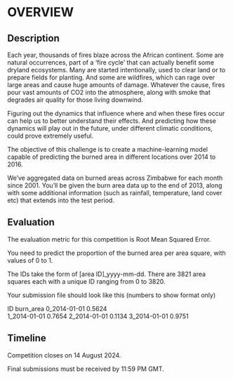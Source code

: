 # OVERVIEW
## Description
Each year, thousands of fires blaze across the African continent. Some are natural occurrences, part of a ‘fire cycle’ that can actually benefit some dryland ecosystems. Many are started intentionally, used to clear land or to prepare fields for planting. And some are wildfires, which can rage over large areas and cause huge amounts of damage. Whatever the cause, fires pour vast amounts of CO2 into the atmosphere, along with smoke that degrades air quality for those living downwind.

Figuring out the dynamics that influence where and when these fires occur can help us to better understand their effects. And predicting how these dynamics will play out in the future, under different climatic conditions, could prove extremely useful.

The objective of this challenge is to create a machine-learning model capable of predicting the burned area in different locations over 2014 to 2016.

We’ve aggregated data on burned areas across Zimbabwe for each month since 2001. You’ll be given the burn area data up to the end of 2013, along with some additional information (such as rainfall, temperature, land cover etc) that extends into the test period.

## Evaluation
The evaluation metric for this competition is Root Mean Squared Error.

You need to predict the proportion of the burned area per area square, with values of 0 to 1.

The IDs take the form of [area ID]_yyyy-mm-dd. There are 3821 area squares each with a unique ID ranging from 0 to 3820.

Your submission file should look like this (numbers to show format only)

ID                 burn_area
0_2014-01-01         0.5624  
1_2014-01-01         0.7654 
2_2014-01-01         0.1134 
3_2014-01-01         0.9751

## Timeline
Competition closes on 14 August 2024.

Final submissions must be received by 11:59 PM GMT.
